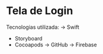 # Tela de Login

Tecnologias utilizada:
-> Swift
   - Storyboard
   - Cocoapods
-> GitHub
-> Firebase





